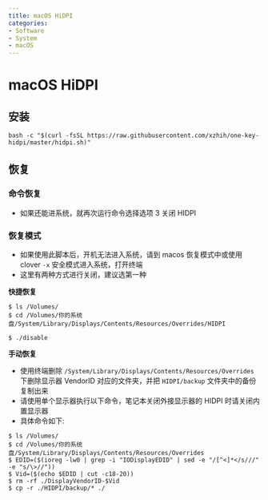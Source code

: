 ```yaml
---
title: macOS HiDPI
categories:
- Software
- System
- macOS
---
```

# macOS HiDPI

## 安装

```shell
bash -c "$(curl -fsSL https://raw.githubusercontent.com/xzhih/one-key-hidpi/master/hidpi.sh)"
```

## 恢复

### 命令恢复

- 如果还能进系统，就再次运行命令选择选项 3 关闭 HIDPI

### 恢复模式

- 如果使用此脚本后，开机无法进入系统，请到 macos 恢复模式中或使用 clover `-x` 安全模式进入系统，打开终端
- 这里有两种方式进行关闭，建议选第一种

**快捷恢复**

```shell
$ ls /Volumes/
$ cd /Volumes/你的系统盘/System/Library/Displays/Contents/Resources/Overrides/HIDPI

$ ./disable
```

**手动恢复**

- 使用终端删除 `/System/Library/Displays/Contents/Resources/Overrides` 下删除显示器 VendorID 对应的文件夹，并把 `HIDPI/backup` 文件夹中的备份复制出来
- 请使用单个显示器执行以下命令，笔记本关闭外接显示器的 HIDPI 时请关闭内置显示器
- 具体命令如下:

```shell
$ ls /Volumes/
$ cd /Volumes/你的系统盘/System/Library/Displays/Contents/Resources/Overrides
$ EDID=($(ioreg -lw0 | grep -i "IODisplayEDID" | sed -e "/[^<]*</s///" -e "s/\>//"))
$ Vid=($(echo $EDID | cut -c18-20))
$ rm -rf ./DisplayVendorID-$Vid
$ cp -r ./HIDPI/backup/* ./
```

